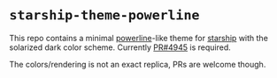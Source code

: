# `starship-theme-powerline`

This repo contains a minimal [powerline](powerline)-like theme for [starship](starship) with the solarized dark color scheme. Currently [PR#4945](https://github.com/starship/starship/pull/4945) is required.

The colors/rendering is not an exact replica, PRs are welcome though.

[powerline]: https://github.com/powerline/powerline
[starship]: https://github.com/starship/starship
